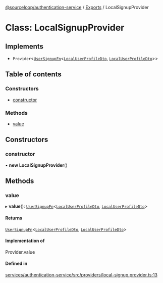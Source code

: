 [@sourceloop/authentication-service](../README.md) / [Exports](../modules.md) / LocalSignupProvider

# Class: LocalSignupProvider

## Implements

- `Provider`<[`UserSignupFn`](../modules.md#usersignupfn)<[`LocalUserProfileDto`](LocalUserProfileDto.md), [`LocalUserProfileDto`](LocalUserProfileDto.md)\>\>

## Table of contents

### Constructors

- [constructor](LocalSignupProvider.md#constructor)

### Methods

- [value](LocalSignupProvider.md#value)

## Constructors

### constructor

• **new LocalSignupProvider**()

## Methods

### value

▸ **value**(): [`UserSignupFn`](../modules.md#usersignupfn)<[`LocalUserProfileDto`](LocalUserProfileDto.md), [`LocalUserProfileDto`](LocalUserProfileDto.md)\>

#### Returns

[`UserSignupFn`](../modules.md#usersignupfn)<[`LocalUserProfileDto`](LocalUserProfileDto.md), [`LocalUserProfileDto`](LocalUserProfileDto.md)\>

#### Implementation of

Provider.value

#### Defined in

[services/authentication-service/src/providers/local-signup.provider.ts:13](https://github.com/sourcefuse/loopback4-microservice-catalog/blob/bc2553587/services/authentication-service/src/providers/local-signup.provider.ts#L13)
